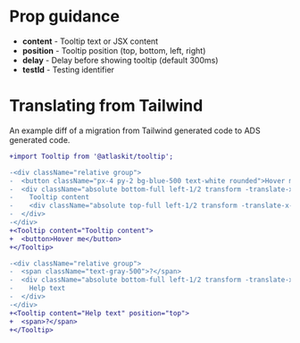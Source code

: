 # Prop guidance

- **content** - Tooltip text or JSX content
- **position** - Tooltip position (top, bottom, left, right)
- **delay** - Delay before showing tooltip (default 300ms)
- **testId** - Testing identifier

# Translating from Tailwind

An example diff of a migration from Tailwind generated code to ADS generated code.

```diff
+import Tooltip from '@atlaskit/tooltip';

-<div className="relative group">
-  <button className="px-4 py-2 bg-blue-500 text-white rounded">Hover me</button>
-  <div className="absolute bottom-full left-1/2 transform -translate-x-1/2 mb-2 px-3 py-2 text-sm text-white bg-gray-900 rounded opacity-0 group-hover:opacity-100 transition-opacity">
-    Tooltip content
-    <div className="absolute top-full left-1/2 transform -translate-x-1/2 border-4 border-transparent border-t-gray-900"></div>
-  </div>
-</div>
+<Tooltip content="Tooltip content">
+  <button>Hover me</button>
+</Tooltip>

-<div className="relative group">
-  <span className="text-gray-500">?</span>
-  <div className="absolute bottom-full left-1/2 transform -translate-x-1/2 mb-2 px-3 py-2 text-sm text-white bg-gray-900 rounded">
-    Help text
-  </div>
-</div>
+<Tooltip content="Help text" position="top">
+  <span>?</span>
+</Tooltip>
```
